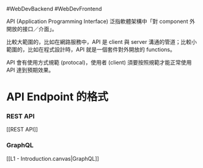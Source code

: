 #WebDevBackend #WebDevFrontend 

API (Application Programming Interface) 泛指軟體架構中「對 component 外開放的接口／介面」。

比較大範圍的，比如在網路服務中，API 是 client 與 server 溝通的管道；比較小範圍的，比如在程式設計時，API 就是一個套件對外開放的 functions。

API 會有使用方式規範 (protocal)，使用者 (client) 須要按照規範才能正常使用 API 達到預期效果。

# API Endpoint 的格式

### REST API

[[REST API]]

### GraphQL

[[L1 - Introduction.canvas|GraphQL]]
